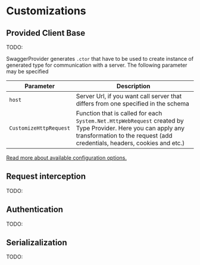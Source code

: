 # Customizations

## Provided Client Base

TODO:

SwaggerProvider generates `.ctor` that have to be used to create instance of
generated type for communication with a server. The following parameter may be specified

| Parameter | Description |
|-----------|-------------|
| `host` | Server Url, if you want call server that differs from one specified in the schema |
| `CustomizeHttpRequest` | Function that is called for each `System.Net.HttpWebRequest` created by Type Provider. Here you can apply any transformation to the request (add credentials, headers, cookies and etc.) |

[Read more about available configuration options.](http://stackoverflow.com/questions/37566751/what-should-i-do-to-prevent-a-401-unauthorised-when-using-the-swagger-type-provi/37628857#37628857)

## Request interception

TODO:

## Authentication

TODO:

## Serializalization

TODO: